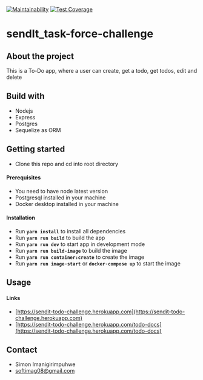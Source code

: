 [![Maintainability](https://api.codeclimate.com/v1/badges/dd3be00648bb55b8f906/maintainability)](https://codeclimate.com/github/SimonImanigirimpuhwe/sendIt_task-force-challenge/maintainability)
[![Test Coverage](https://api.codeclimate.com/v1/badges/dd3be00648bb55b8f906/test_coverage)](https://codeclimate.com/github/SimonImanigirimpuhwe/sendIt_task-force-challenge/test_coverage)
# sendIt_task-force-challenge

## About the project

 This is a To-Do app, where a user can create, get a todo, get todos, edit and delete

## Build with

- Nodejs
- Express
- Postgres
- Sequelize as ORM

## Getting started

- Clone this repo and cd into root directory

#### Prerequisites

- You need to have node latest version
- Postgresql installed in your machine
- Docker desktop installed in your machine

#### Installation

- Run **`yarn install`** to install all dependencies
- Run **`yarn run build`** to build the app
- Run **`yarn run dev`** to start app in development mode
- Run **`yarn run build-image`** to build the image
- Run **`yarn run container:create`** to create the image
- Run **`yarn run image-start`** or **`docker-compose up`**  to start the image

## Usage
 #### Links
  - [https://sendit-todo-challenge.herokuapp.com](https://sendit-todo-challenge.herokuapp.com)
  - [https://sendit-todo-challenge.herokuapp.com/todo-docs](https://sendit-todo-challenge.herokuapp.com/todo-docs)

## Contact

- Simon Imanigirimpuhwe
- softimag08@gmail.com


